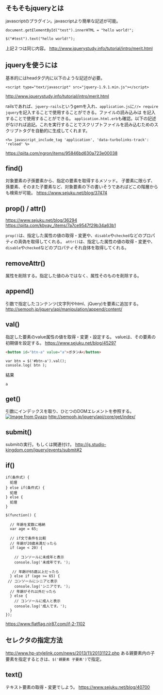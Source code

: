 ## そもそもjqueryとは
javascriptのプラグイン。javascriptより簡単な記述が可能。
```
document.getElementById("test").innerHTML = "hello world!";
```
```
$("#test").text("hello world!");
``` 
上記２つは同じ内容。
http://www.jquerystudy.info/tutorial/intro/merit.html


## jqueryを使うには
基本的にはheadタグ内に以下のような記述が必要。
```
<script type="text/javascript" src="jquery-1.9.1.min.js"></script>
```
http://www.jquerystudy.info/tutorial/intro/merit.html

railsであれば、`jquery-rails`というgemを入れ、`application.js`に`//= require jquery`を記入することで使用することができる。ファイルの読み込みは
を記入することで使用することができる。
`application.html.erb`も確認。以下の記述がなければ追記。これを実行することでスクリプトファイルを読み込むためのスクリプトタグを自動的に生成してくれます。
```
<%= javascript_include_tag 'application', 'data-turbolinks-track': 'reload' %>
```

https://qiita.com/ngron/items/95846bd630a723e00038

## find()
対象要素の子孫要素から、指定の要素を取得するメソッド。
子要素に限らず、孫要素、そのまた子要素など、対象要素の下の書いそうであればどこの階層からも検索が可能。
https://www.sejuku.net/blog/37474

## prop() / attr()
https://www.sejuku.net/blog/36294
https://qiita.com/kbyay_/items/7a7ce9547f29b34a63b1

`prop()`は、指定した属性の値の取得・変更や、`disable`や`checked`などのプロパティの真偽を取得してくれる。
`attr()`は、指定した属性の値の取得・変更や、`disable`や`checked`などのプロパティそれ自体を取得してくれる。

## removeAttr()
属性を削除する。指定した値のみではなく、属性そのものを削除する。
 
## append()
引数で指定したコンテンツ(文字列やhtml、jQuery)を要素に追加する。
http://semooh.jp/jquery/api/manipulation/append/content/

## val()
指定した要素のvalue属性の値を取得・変更・設定する。
valueは、その要素の初期値を設定する。
https://www.sejuku.net/blog/45297
```html
<button id="btn-a" value="a">ボタンA</button>
```
```
var btn = $('#btn-a').val(); 
console.log( btn );
```
結果
```
a
```
## get()
引数にインデックスを取り、ひとつのDOMエレメントを参照する。
[![Image from Gyazo](https://i.gyazo.com/7711ddabcde386717266ecc3390b09e2.gif)](https://gyazo.com/7711ddabcde386717266ecc3390b09e2)
http://semooh.jp/jquery/api/core/get/index/

## submit()
submitの実行。もしくは関連付け。
http://js.studio-kingdom.com/jquery/events/submit#2

## if()
```
if(条件式) {
  処理
} else if(条件式) {
  処理
} else {
  処理
}
```
```
$(function() {
 
  // 年齢を変数に格納
  var age = 65;
 
  // if文で条件を比較
  // 年齢が20歳未満だったら
  if (age < 20) {
 
    // コンソールに未成年と表示
    console.log('未成年です。');
 
   // 年齢が65歳以上だったら
  } else if (age >= 65) {
 // コンソールにシニアと表示
    console.log('シニアです。');
  // 年齢がそれ以外だったら
  } else {
    // コンソールに成人と表示
    console.log('成人です。');
  }
});

```
https://www.flatflag.nir87.com/if-2-1102

## セレクタの指定方法
http://www.hp-stylelink.com/news/2013/11/20131122.php
ある親要素内の子要素を指定するときは、`$('親要素 子要素')`で指定。

## text()
テキスト要素の取得・変更でしよう。
https://www.sejuku.net/blog/40700
